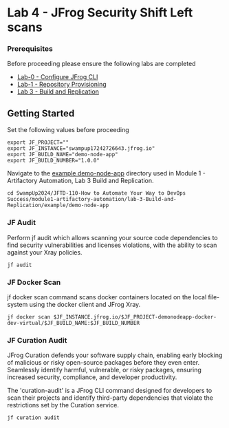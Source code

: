 # Lab 4 - JFrog Security Shift Left scans

### Prerequisites
Before proceeding please ensure the following labs are completed
- [Lab-0 - Configure JFrog CLI](../../lab-0-Configure-JFrog-CLI/)
- [Lab-1 - Repository Provisioning](../../module1-artifactory-automation/lab-1-Repository-Provisioning/)
- [Lab 3 - Build and Replication](../../module1-artifactory-automation/lab-3-Build-and-Replication/)

## Getting Started

Set the following values before proceeding
```
export JF_PROJECT="" 
export JF_INSTANCE="swampup17242726643.jfrog.io" 
export JF_BUILD_NAME="demo-node-app"
export JF_BUILD_NUMBER="1.0.0"
```

Navigate to the [example demo-node-app](../../../module1-artifactory-automation/lab-3-Build-and-Replication/example/demo-node-app/) directory used in Module 1 - Artifactory Automation, Lab 3 Build and Replication.
```
cd SwampUp2024/JFTD-110-How to Automate Your Way to DevOps Success/module1-artifactory-automation/lab-3-Build-and-Replication/example/demo-node-app
```

### JF Audit
Perform jf audit which allows scanning your source code dependencies to find security vulnerabilities and licenses violations, with the ability to scan against your Xray policies.
```
jf audit
```

### JF Docker Scan
jf docker scan command scans docker containers located on the local file-system using the docker client and JFrog Xray. 
```
jf docker scan $JF_INSTANCE.jfrog.io/$JF_PROJECT-demonodeapp-docker-dev-virtual/$JF_BUILD_NAME:$JF_BUILD_NUMBER
```

### JF Curation Audit
JFrog Curation defends your software supply chain, enabling early blocking of malicious or risky open-source packages before they even enter. Seamlessly identify harmful, vulnerable, or risky packages, ensuring increased security, compliance, and developer productivity.

The 'curation-audit' is a JFrog CLI command designed for developers to scan their projects and identify third-party dependencies that violate the restrictions set by the Curation service. 

```
jf curation audit
```